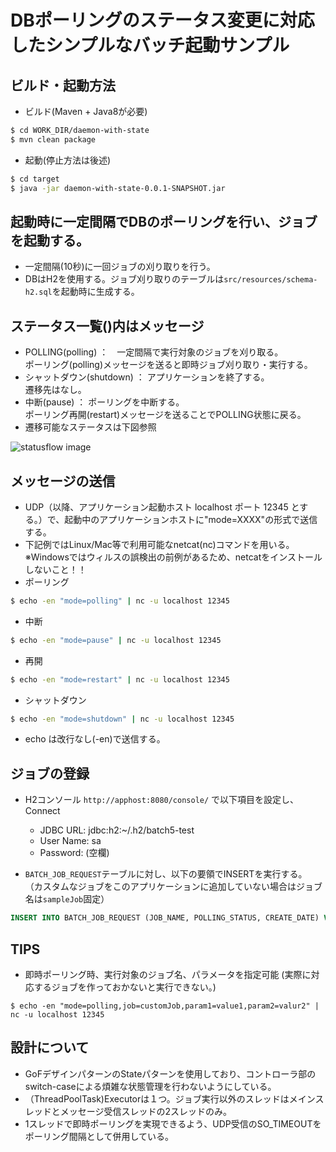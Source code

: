# DBポーリングのステータス変更に対応したシンプルなバッチ起動サンプル

## ビルド・起動方法

* ビルド(Maven + Java8が必要)

```bash
$ cd WORK_DIR/daemon-with-state
$ mvn clean package
```

* 起動(停止方法は後述)
```bash
$ cd target
$ java -jar daemon-with-state-0.0.1-SNAPSHOT.jar
```

## 起動時に一定間隔でDBのポーリングを行い、ジョブを起動する。
* 一定間隔(10秒)に一回ジョブの刈り取りを行う。
* DBはH2を使用する。ジョブ刈り取りのテーブルは`src/resources/schema-h2.sql`を起動時に生成する。

## ステータス一覧()内はメッセージ
* POLLING(polling) ：　一定間隔で実行対象のジョブを刈り取る。  
ポーリング(polling)メッセージを送ると即時ジョブ刈り取り・実行する。  
* シャットダウン(shutdown) ： アプリケーションを終了する。  
遷移先はなし。
* 中断(pause) ： ポーリングを中断する。  
ポーリング再開(restart)メッセージを送ることでPOLLING状態に戻る。
* 遷移可能なステータスは下図参照

![statusflow image](http://www.plantuml.com/plantuml/png/SoWkIImgAStDuOhMYbNGrRLJ2F3tyV7qS-U2qX0nnz1WLmKhXOB4qk9KBWWFIIrGfYWLR92EGa5-JavcNZggThWok2pSY62Fq10N_t0_e6HnHcb9Idvv7efURF9mCP02eBkv75BpKa1-0000 "有効な状態遷移")

## メッセージの送信
* UDP（以降、アプリケーション起動ホスト localhost ポート 12345 とする。）で、起動中のアプリケーションホストに"mode=XXXX"の形式で送信する。
* 下記例ではLinux/Mac等で利用可能なnetcat(nc)コマンドを用いる。※Windowsではウィルスの誤検出の前例があるため、netcatをインストールしないこと！！
* ポーリング
```bash
$ echo -en "mode=polling" | nc -u localhost 12345
```

* 中断
```bash
$ echo -en "mode=pause" | nc -u localhost 12345
```

* 再開
```bash
$ echo -en "mode=restart" | nc -u localhost 12345
```

* シャットダウン
```bash
$ echo -en "mode=shutdown" | nc -u localhost 12345
```

* echo は改行なし(-en)で送信する。

## ジョブの登録
* H2コンソール `http://apphost:8080/console/` で以下項目を設定し、Connect
  - JDBC URL: jdbc:h2:~/.h2/batch5-test
  - User Name: sa
  - Password: (空欄)

* `BATCH_JOB_REQUEST`テーブルに対し、以下の要領でINSERTを実行する。
（カスタムなジョブをこのアプリケーションに追加していない場合はジョブ名は`sampleJob`固定）

```sql
INSERT INTO BATCH_JOB_REQUEST (JOB_NAME, POLLING_STATUS, CREATE_DATE) VALUES ('sampleJob', 'INIT', CURRENT_TIMESTAMP);
```

## TIPS
* 即時ポーリング時、実行対象のジョブ名、パラメータを指定可能
(実際に対応するジョブを作っておかないと実行できない。)

```
$ echo -en "mode=polling,job=customJob,param1=value1,param2=valur2" | nc -u localhost 12345
```

## 設計について
* GoFデザインパターンのStateパターンを使用しており、コントローラ部のswitch-caseによる煩雑な状態管理を行わないようにしている。
* （ThreadPoolTask)Executorは１つ。ジョブ実行以外のスレッドはメインスレッドとメッセージ受信スレッドの2スレッドのみ。
* 1スレッドで即時ポーリングを実現できるよう、UDP受信のSO_TIMEOUTをポーリング間隔として併用している。
